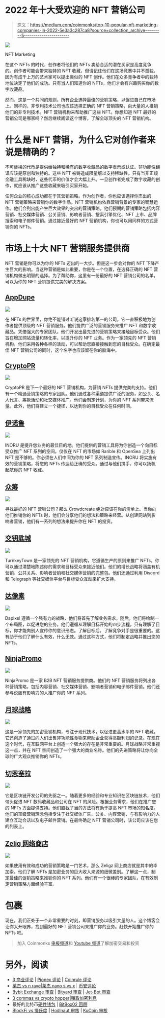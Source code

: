 # 2022 年十大受欢迎的 NFT 营销公司

> 原文：<https://medium.com/coinmonks/top-10-popular-nft-marketing-companies-in-2022-5e3a3c287ca8?source=collection_archive---------5----------------------->

![](img/941dfa7ad5efa35cfe90bac5d17c1992.png)

NFT Marketing

在这个 NFTs 的时代，创作者将他们的 NFTs 卖给合适的潜在买家是高度竞争的。创作者可能会带来独特的 NFT 收藏，但请记住他们在这场竞赛中并不孤独，因为有成千上万的艺术家可以提出类似的 NFT 创作。他们在众多竞争者中的独特地位决定了他们的成功。只有当人们知道你的 NFTs，他们才会有兴趣购买你的数字收藏品。

然而，这是一个共同的规则，所有企业选择最佳的营销策略，以促进自己在市场上。同样的，非专利技术公司也应该选择正确的 NFT 营销策略，向大量的人推销他们的非专利技术。NFT 营销机构来帮助推广这些 NFT。你想知道 NFT 最好的营销公司是哪家吗？然后继续阅读这个博客，了解全球顶尖的 NFT 营销机构。

# 什么是 NFT 营销，为什么它对创作者来说是精确的？

不可替换的代币是提供给独特和稀有的数字收藏品的数字表示或认证。非功能性翻译应该是原创和独特的。这些 NFT 被铸造成限量版以支持稀缺性。只有当非正规金融工具稀缺时，这些代币的价值才会大幅上升。一旦创作者完成了数字收藏的创作，就应该从推广这些收藏来吸引买家开始。

任何企业的核心成功都在于其营销策略。作为创作者，你也应该选择你杰出的 NFT 营销策略来营销你的数字作品。NFT 营销机构依靠营销背景的专家的智慧运作。他们会列出能产生巨大效果的突出的营销策略。他们预期的营销策略包括内容营销、社交媒体营销、公关营销、影响者营销、搜索引擎优化、NFT 上市、品牌搜索和电子邮件营销。通过接近最好的 NFT 营销机构，你也可以用同样的方式营销你的 NFTs。

# 市场上十大 NFT 营销服务提供商

NFT 营销是你可以为你的 NFTs 迈出的一大步。但是这一步会对你的 NFT 下降产生巨大的影响。当这种营销是如此重要，你是在一个位置，在选择正确的 NFT 营销机构做出明智的选择。为了帮助你，这里有一份最好的 NFT 营销公司的名单，可以为你的 NFT 营销提供完美的解决方案。

## [AppDupe](https://www.appdupe.com/nft-marketing-services)

![](img/ede7d0c9f7ce2571c18f857a954f3055.png)

在 NFTs 的世界里，你绝不能错过听说这家排名第一的公司，它一直积极地为创作者提供顶级的 NFT 营销服务。他们提供广泛的营销服务来推广 NFT 和数字收藏品。凭借强大的专家团队，他们开发出最先进的营销策略来接触目标受众。他们旨在增加网站流量和转化率，以提升你的 NFT 业务。作为一家领先的 NFT 营销机构，他们采用各种各样的活动，可以帮助您直接接触到您的目标受众。在确定最佳 NFT 营销公司的同时，这个名字也应该留在你的脑海中。

## [CryptoPR](https://cryptopr.com/nft-marketing/)

![](img/97699ecfc796405d32fbbc7e4863eff5.png)

CryptoPR 是下一个最好的 NFT 营销机构，为营销 NFTs 提供完美的支持。他们有一个精通营销策略的专家团队。他们通过各种渠道提供广泛的服务，如公关、名人代言、筹款活动和社交媒体推广。他们会制定计划，为你的 NFT 系列带来流量。此外，他们将建立一个捷径，以达到你的目标受众在任何时间。

## [伊诺鲁](https://www.inoru.com/nft-marketing-services)

![](img/cdc6dfc811535a1594ebe1c3cb61a6ed.png)

INORU 是提升您业务的最佳目的地。他们提供的营销工具将为你创造一个向目标受众推广 NFT 系列的空间。仅仅在 NFT 的市场如 Rarible 和 OpenSea 上列出 NFT 是不够的。你必须在人们中间为你的 NFT 系列制造宣传。INORU 将实施有效的营销策略，将您的 NFTs 传达给正确的受众。通过与他们携手，你可以扬帆起航你的 NFT 收藏。

## [众筹](https://crowdcreate.us/nft-marketing-agency/)

![](img/285d5c9399b347f48b1466f283b1318c.png)

寻找最好的 NFT 营销公司？那么 Crowdcreate 绝对应该在你的清单上。当你向他们推销你的 NFTs 时，他们会分享他们的想法和策略来经营。从创建网站到影响者营销，他们有一系列的想法来提升你在 NFT 的投资。

## [交钥匙城](https://www.turnkeytown.com/nft-marketing-services)

![](img/c7417513e9e2e879abdc043366fae557.png)

TurnkeyTown 是一家领先的 NFT 营销机构，它遵循生产的原则来推广 NFTs。你可以通过清楚地陈述你的需求和目标受众来接近他们。他们的增长战略将涵盖有机营销、公共关系、影响者营销和社交媒体营销的完整包。他们还通过利用 Discord 和 Telegraph 等社交媒体平台与目标受众互动来扩大支持。

## [达像素](https://dapixel.io/)

![](img/30125431852f4e25d9251d8336b37005.png)

Dapixel 遵循一个强有力的战略，他们将首先了解业务需求。随后，他们将绘制一个布局图，以促进您的业务。他们遵循从理解目标开始的四步流程。只有理解了目标，你才能向别人宣传你的意识形态。了解目标后，了解竞争对手是很重要的。这有助于他们了解什么有效，什么无效。通过这种方式，他们将制定战略并推出您的 NFTs。

## [NinjaPromo](https://ninjapromo.io/blockchain-fintech-marketing)

![](img/66b2afd7d73d1f18add85426b192e3a0.png)

NinjaPromo 是一家 B2B NFT 营销服务提供商。他们的 NFT 营销服务将列出各种营销策略，包括内容营销、社交媒体营销、影响者营销和电子邮件营销。他们还参与说服有影响力的人推广你的 NFT 系列。

## [月球战略](https://lunarstrategy.com/nft/)

![](img/da2ef54510382eef6cc978648aba3473.png)

这是一家领先的加密营销机构，专注于现代技术，以促进更高水平的 NFT 收藏。它还创造了通过向人们出售非功能性食物来帮助企业获得高额利润的记录。在现在这个时代，在互联网平台上创造一个强大的存在是非常重要的。月球战略非常重视这一点，并在 NFT 空间创造了一个强大的商业名称。他们的先进策略将让你向全球的广大观众推销你的 NFTs。

## [切恩塞拉](https://www.chaincella.com/nft-marketing-service)

![](img/743f64629547cce320467c0eb6544e12.png)

它是区块链开发公司的先驱之一。随着更多的经验和专业知识在区块链技术，他们带头促进 NFT 数码收藏品和公司在 NFT 的风险。根据业务需求，他们在推广您的 NFTs 方面提供支持。他们直截了当的方法将有助于提高 NFT 市场的知名度。他们的顶级营销理念包括专注于社交媒体广告、公关、内容营销、与有影响力的人建立互动会话以及电子邮件营销。在最终确定 NFT 营销公司时，该公司应该在您的列表上。

## [Zelig 网络商店](https://www.zeligzwebstore.com/nft-marketing)

![](img/360fc05d3734b83f81c6d6d8192daac0.png)

如果使用有效和成功的营销策略是一门艺术，那么 Zeligz 网上商店就是其中的毕加索。他们了解 NFTs 是加密业务的巨大收入来源的细微差别。了解这一点，制定最佳的促销策略来推销你的 NFT 系列。他们有一个很棒的专家团队，在有效制定营销策略方面经验丰富。

# 包裹

现在，我们正处于一个非常重要的时刻，即营销服务以吸引大量的人。这个博客会让你大开眼界，找到最好的 NFT 营销公司来推广你的业务。赶快开始推广你的 NFTs 吧。

> 加入 Coinmonks [电报频道](https://t.me/coincodecap)和 [Youtube 频道](https://www.youtube.com/c/coinmonks/videos)了解加密交易和投资

# 另外，阅读

*   [3 商业评论](/coinmonks/3commas-review-an-excellent-crypto-trading-bot-2020-1313a58bec92) | [Pionex 评论](https://coincodecap.com/pionex-review-exchange-with-crypto-trading-bot) | [Coinrule 评论](/coinmonks/coinrule-review-2021-a-beginner-friendly-crypto-trading-bot-daf0504848ba)
*   [莱杰 vs n rave](/coinmonks/ledger-vs-ngrave-zero-7e40f0c1d694)|[莱杰 nano s vs x](/coinmonks/ledger-nano-s-vs-x-battery-hardware-price-storage-59a6663fe3b0) | [币安评论](/coinmonks/binance-review-ee10d3bf3b6e)
*   [Bybit Exchange 审查](/coinmonks/bybit-exchange-review-dbd570019b71) | [Bityard 审查](https://coincodecap.com/bityard-reivew) | [Jet-Bot 审查](https://coincodecap.com/jet-bot-review)
*   [3 commas vs crypto hopper](/coinmonks/3commas-vs-pionex-vs-cryptohopper-best-crypto-bot-6a98d2baa203)|[赚取加密利息](/coinmonks/earn-crypto-interest-b10b810fdda3)
*   最好的比特币[硬件钱包](/coinmonks/hardware-wallets-dfa1211730c6) | [BitBox02 回顾](/coinmonks/bitbox02-review-your-swiss-bitcoin-hardware-wallet-c36c88fff29)
*   [BlockFi vs 摄氏度](/coinmonks/blockfi-vs-celsius-vs-hodlnaut-8a1cc8c26630) | [Hodlnaut 审核](/coinmonks/hodlnaut-review-best-way-to-hodl-is-to-earn-interest-on-your-bitcoin-6658a8c19edf) | [KuCoin 审核](https://coincodecap.com/kucoin-review)